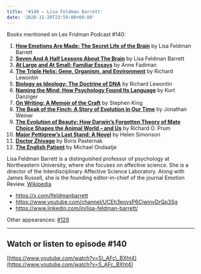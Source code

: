 ```yaml
---
title: '#140 – Lisa Feldman Barrett'
date: '2020-11-20T23:59:00+00:00'
---
```


Books mentioned on Lex Fridman Podcast #140:

1. <b><a href="https://amzn.to/3VSjqY7" target="_blank" rel="sponsored noopener noreferrer">How Emotions Are Made: The Secret Life of the Brain</a></b> by Lisa Feldman Barrett
2. <b><a href="https://amzn.to/3iBWUUX" target="_blank" rel="sponsored noopener noreferrer">Seven And A Half Lessons About The Brain</a></b> by Lisa Feldman Barrett
3. <b><a href="https://amzn.to/3F3s7If" target="_blank" rel="sponsored noopener noreferrer">At Large and At Small: Familiar Essays</a></b> by Anne Fadiman
4. <b><a href="https://amzn.to/3OVNYG9" target="_blank" rel="sponsored noopener noreferrer">The Triple Helix: Gene, Organism, and Environment</a></b> by Richard Lewontin
5. <b><a href="https://amzn.to/3B5Nc3m" target="_blank" rel="sponsored noopener noreferrer">Biology as Ideology: The Doctrine of DNA</a></b> by Richard Lewontin
6. <b><a href="https://amzn.to/3FqHZWL" target="_blank" rel="sponsored noopener noreferrer">Naming the Mind: How Psychology Found Its Language</a></b> by Kurt Danziger
7. <b><a href="https://amzn.to/3gYs608" target="_blank" rel="sponsored noopener noreferrer">On Writing: A Memoir of the Craft</a></b> by Stephen King
8. <b><a href="https://amzn.to/3gW0NDL" target="_blank" rel="sponsored noopener noreferrer">The Beak of the Finch: A Story of Evolution in Our Time</a></b> by Jonathan Weiner
9. <b><a href="https://amzn.to/3H9nUWe" target="_blank" rel="sponsored noopener noreferrer">The Evolution of Beauty: How Darwin’s Forgotten Theory of Mate Choice Shapes the Animal World – and Us</a></b> by Richard O. Prum
10. <b><a href="https://amzn.to/3OYnx2l" target="_blank" rel="sponsored noopener noreferrer">Major Pettigrew’s Last Stand: A Novel</a></b> by Helen Simonson
11. <b><a href="https://amzn.to/3F3SxJE" target="_blank" rel="sponsored noopener noreferrer">Doctor Zhivago</a></b> by Boris Pasternak
12. <b><a href="https://amzn.to/3ujxZrX" target="_blank" rel="sponsored noopener noreferrer">The English Patient</a></b> by Michael Ondaatje

<!--more-->

Lisa Feldman Barrett is a distinguished professor of psychology at Northeastern University, where she focuses on affective science. She is a director of the Interdisciplinary Affective Science Laboratory. Along with James Russell, she is the founding editor-in-chief of the journal Emotion Review. <a href="https://en.wikipedia.org/wiki/Lisa_Feldman_Barrett" target="_blank">Wikipedia</a>

- <a href="https://x.com/lfeldmanbarrett" target="_blank">https://x.com/lfeldmanbarrett</a>
- <a href="https://www.youtube.com/channel/UCEh3eoysP6CjwjnvDrQp3Sg" target="_blank">https://www.youtube.com/channel/UCEh3eoysP6CjwjnvDrQp3Sg</a>
- <a href="https://www.linkedin.com/in/lisa-feldman-barrett/" target="_blank">https://www.linkedin.com/in/lisa-feldman-barrett/</a>

Other appearances: [\#129](/129-lisa-feldman-barrett/)

- - - - - -

## Watch or listen to episode #140

[https://www.youtube.com/watch?v=S\_AFc\_BXht4](https://www.youtube.com/watch?v=S_AFc_BXht4)